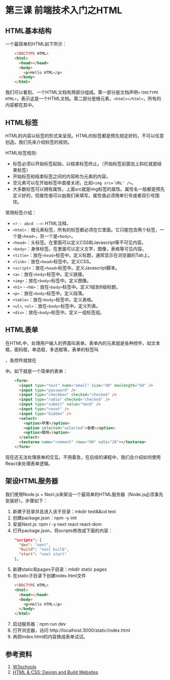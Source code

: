 # 第三课 前端技术入门之HTML

## HTML基本结构
一个最简单的HTML如下所示：

```html
	<!DOCTYPE HTML>
	<html>
	  <head></head>
	  <body>
	    <p>Hello HTML</p>
	  </body>
	</html>
```

我们可以看到，一个HTML文档有两部分组成。第一部分是文档声明`<!DOCTYPE HTML>`，表示这是一个HTML文档。第二部分是根元素，`<html></html>`，所有的内容都在其中。

## HTML标签
HTML的内容以标签的形式来呈现。HTML的标签都是预先规定好的，不可以任意创造。我们先来介绍标签的规则。

HTML标签规则:
* 标签必须以开始标签起始，以结束标签终止。（开始标签前面加上斜杠就是结束标签）
* 开始标签和结束标签之间的内容称为元素的内容。
* 空元素可以在开始标签中直接关闭，比如`<img src='URL' />`。
* 大多数标签可以拥有属性，上面src就是img标签的属性。属性名一般都是预先定义好的，但属性值可以由我们来填写。属性值必须用单引号或者双引号围住。

常用标签介绍：
* `<!-- abcd -->`: HTML注释。
* `<html>`：根元素标签，所有的标签都必须在它里面。它只能包含两个标签，一个是`<head>`，另一个是`<body>`。
* `<head>`：头标签。在里面可以定义CSS和Javascript等不可见内容。
* `<body>`：身体标签。在里面可以定义文字，图像，表格等可见内容。
* `<title>`：放在`<head>`标签中。定义标题，通常显示在浏览器的Tab上。
* `<link>`：放在`<head>`标签中。定义CSS。
* `<script>`：放在`<head>`标签中。定义Javascript脚本。
* `<a>`：放在`<body>`标签中。定义链接。
* `<img>`：放在`<body>`标签中。定义图像。
* `<h1>` - `<h6>`：放在`<body>`标签中。定义1级到6级标题。
* `<p>`：放在`<body>`标签中。定义段落。
* `<table>`：放在`<body>`标签中。定义表格。
* `<ul>`, `<ol>`：放在`<body>`标签中。定义列表。
* `<div>`：放在`<body>`标签中。定义一组标签组。

## HTML表单
在HTML中，处理用户输入的界面叫表单。表单内的元素就是各种控件，如文本框，密码框，单选框，多选框等。表单的标签叫<form>，各控件就放在<form></form>中。如下就是一个简单的表单：

```html
	<form>
	  <input type="text" name="email" size="40" maxlength="50" />
	  <input type="password" />
	  <input type="checkbox" checked="checked" />
	  <input type="radio" checked="checked" />
	  <input type="submit" value="Send" />
	  <input type="reset" />
	  <input type="hidden" />
	  <select>
	    <option>苹果</option>
	    <option selected="selected">香蕉</option>
	    <option>樱桃</option>
	  </select>
	  <textarea name="comment" rows="60" cols="20"></textarea>
	</form>
```

现在还无法处理表单的交互。不用着急，在后续的课程中，我们会介绍如何使用React来处理表单逻辑。

## 架设HTML服务器
我们使用Node.js + Next.js来架设一个最简单的HTML服务器（Node.js必须事先安装好）。步骤如下：
1. 新建子目录并且进入该子目录：mkdir test&&cd test
2. 创建package.json：npm -y init
3. 安装Next.js: npm i -y next react react-dom
4. 打开package.json，将scripts修改成下面的内容：
	
```json
	"scripts": {
	  "dev": "next",
	  "build": "next build",
	  "start": "next start"
	},
```
	
5. 新建static和pages子目录：mkdir static pages
6. 在static子目录下创建index.html文件

```html
	<!DOCTYPE HTML>
	<html>
	  <head></head>
	  <body>
	    <p>Hello HTML</p>
	  </body>
	</html>
```
	
7. 启动服务器：npm run dev
8. 打开浏览器，访问 http://localhost:3000/static/index.html
9. 再把index.html的内容换成表单试试。

## 参考资料
1. [W3schools](http://www.w3school.com.cn/html/index.asp)
2. [HTML & CSS: Design and Build Websites](https://item.jd.com/11186682.html)
